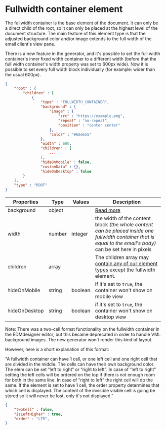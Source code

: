 # Fullwidth container element

The fullwidth container is the base element of the document. It can only be a direct child of the root, so it can only be placed at the highest level of the document structure. The main feature of this element type is that the adjusted background color and/or image extends to the full width of the email client's view pane.

There is a new feature in the generator, and it's possible to set the full width container's inner fixed width container to a different width (before that the full width container's width property was set to 600px wide). Now it is possible to set every full width block individually (for example: wider than the usual 600px).

```json
{
	"root" : {
		"children" : [
			{
				"type" : "FULLWIDTH_CONTAINER",
				"background" : {
					"image" : {
						"src" : "https://example.png",
						"repeat" : "no-repeat",
						"position" : "center center"
					},
					"color" : "#60de55"
				},
				"width" : 600,
				"children" : [
					...
				],
				"hideOnMobile" : false,
				"customData" : {},
				"hideOnDesktop" : false
		}
	],
	"type" : "ROOT"
}
```

| Properties | Type | Values | Description |
| --- | --- | --- | ---
| background | object |  |[Read more](../../property-groups/background/README.md)
| width | number | integer | the width of the content block *(the whole content can be placed inside one fullwidth container that is equal to the email's body)* can be set here in pixels |
children | array |  | The children array may [contain any of our element types](/elements) except the fullwidth element. |
|hideOnMobile | string  | boolean | if it's set to `true`, the container won't show on mobile view |
|hideOnDesktop | string  | boolean | if it's set to `true`, the container won't show on desktop view |


Note:
There was a two-cell format functionality on the fullwidth container in the EDMdesigner editor, but this became deprecated in order to handle VML background images. The new generator won't render this kind of layout.

However, here is a short explanation of this format:

"A fullwidth container can have 1 cell, or one left cell and one right cell that are divided in the middle. The cells can have their own background color. The elem can be set “left to right” or “right to left”. In case of “left to right” setting the left cells will be ordered on the top if there is not enough room for both in the same line. In case of “right to left” the right cell will do the same. If the element is set to have 1 cell, the order property determines that which cell is displayed. The content of the invisible visible cell is going be stored so it will never be lost, only it's not displayed."

```json
{
	"twoCell" : false,
	"isLeftHigher" : true,
	"order" : "LTR",
}
```
